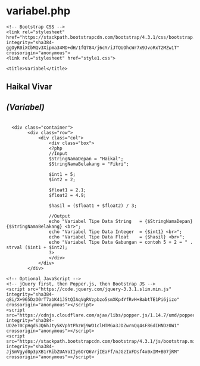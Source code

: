 # variabel.php

<!doctype html>
<html lang="en">
  <head>
    <!-- Required meta tags -->
    <meta charset="utf-8">
    <meta name="viewport" content="width=device-width, initial-scale=1, shrink-to-fit=no">

    <!-- Bootstrap CSS -->
    <link rel="stylesheet" href="https://stackpath.bootstrapcdn.com/bootstrap/4.3.1/css/bootstrap.min.css" integrity="sha384-ggOyR0iXCbMQv3Xipma34MD+dH/1fQ784/j6cY/iJTQUOhcWr7x9JvoRxT2MZw1T" crossorigin="anonymous">
    <link rel="stylesheet" href="style1.css">

    <title>Variabel</title>
  </head>
  <body>
    <h2 class="box1"> <b>Haikal Vivar <br> <h5>(Variabel)</h5> </b> </h2 class>

      <div class="container">
            <div class="row">
                <div class="col">
                    <div class="box">
                    <?php
                    //Input
                    $StringNamaDepan = "Haikal";
                    $StringNamaBelakang = "Fikri";

                    $int1 = 5;
                    $int2 = 2;

                    $float1 = 2.1;
                    $float2 = 4.9;

                    $hasil = ($float1 + $float2) / 3;

                    //Output
                    echo "Variabel Tipe Data String   = {$StringNamaDepan} {$StringNamaBelakang} <br>";
                    echo "Variabel Tipe Data Integer  = {$int1} <br>";
                    echo "Variabel Tipe Data Float    = {$hasil} <br>";
                    echo "Variabel Tipe Data Gabungan = contoh 5 + 2 = " . strval ($int1 + $int2);
                    ?>
                    </div>
                </div>
            </div>            

    <!-- Optional JavaScript -->
    <!-- jQuery first, then Popper.js, then Bootstrap JS -->
    <script src="https://code.jquery.com/jquery-3.3.1.slim.min.js" integrity="sha384-q8i/X+965DzO0rT7abK41JStQIAqVgRVzpbzo5smXKp4YfRvH+8abtTE1Pi6jizo" crossorigin="anonymous"></script>
    <script src="https://cdnjs.cloudflare.com/ajax/libs/popper.js/1.14.7/umd/popper.min.js" integrity="sha384-UO2eT0CpHqdSJQ6hJty5KVphtPhzWj9WO1clHTMGa3JDZwrnQq4sF86dIHNDz0W1" crossorigin="anonymous"></script>
    <script src="https://stackpath.bootstrapcdn.com/bootstrap/4.3.1/js/bootstrap.min.js" integrity="sha384-JjSmVgyd0p3pXB1rRibZUAYoIIy6OrQ6VrjIEaFf/nJGzIxFDsf4x0xIM+B07jRM" crossorigin="anonymous"></script>
  </body>
</html>
